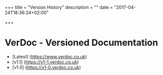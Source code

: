 +++
title = "Version History"
description = ""
date = "2017-04-24T18:36:24+02:00"

+++

# VerDoc - Versioned Documentation

* [Latest] (https://www.verdoc.co.uk)
* [v1.1] (https://v1-1.verdoc.co.uk)
* [v1.0] (https://v1-0.verdoc.co.uk)